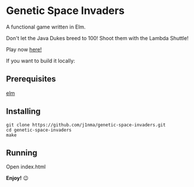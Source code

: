 # Genetic Space Invaders

A functional game written in Elm.

Don't let the Java Dukes breed to 100! Shoot them with the Lambda Shuttle!

Play now [here!](https://j1nma.github.io/genetic-space-invaders/)

If you want to build it locally:

## Prerequisites
[elm](https://guide.elm-lang.org/install.html)

## Installing
````
git clone https://github.com/j1nma/genetic-space-invaders.git
cd genetic-space-invaders
make
````

## Running
Open index.html

**Enjoy!** 😉
